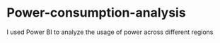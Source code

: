# Power-consumption-analysis
I used Power BI to analyze the usage of power across different regions
